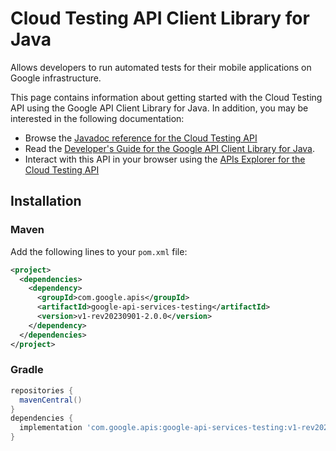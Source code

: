 # Cloud Testing API Client Library for Java

Allows developers to run automated tests for their mobile applications on Google infrastructure.

This page contains information about getting started with the Cloud Testing API
using the Google API Client Library for Java. In addition, you may be interested
in the following documentation:

* Browse the [Javadoc reference for the Cloud Testing API][javadoc]
* Read the [Developer's Guide for the Google API Client Library for Java][google-api-client].
* Interact with this API in your browser using the [APIs Explorer for the Cloud Testing API][api-explorer]

## Installation

### Maven

Add the following lines to your `pom.xml` file:

```xml
<project>
  <dependencies>
    <dependency>
      <groupId>com.google.apis</groupId>
      <artifactId>google-api-services-testing</artifactId>
      <version>v1-rev20230901-2.0.0</version>
    </dependency>
  </dependencies>
</project>
```

### Gradle

```gradle
repositories {
  mavenCentral()
}
dependencies {
  implementation 'com.google.apis:google-api-services-testing:v1-rev20230901-2.0.0'
}
```

[javadoc]: https://googleapis.dev/java/google-api-services-testing/latest/index.html
[google-api-client]: https://github.com/googleapis/google-api-java-client/
[api-explorer]: https://developers.google.com/apis-explorer/#p/testing/v1/
